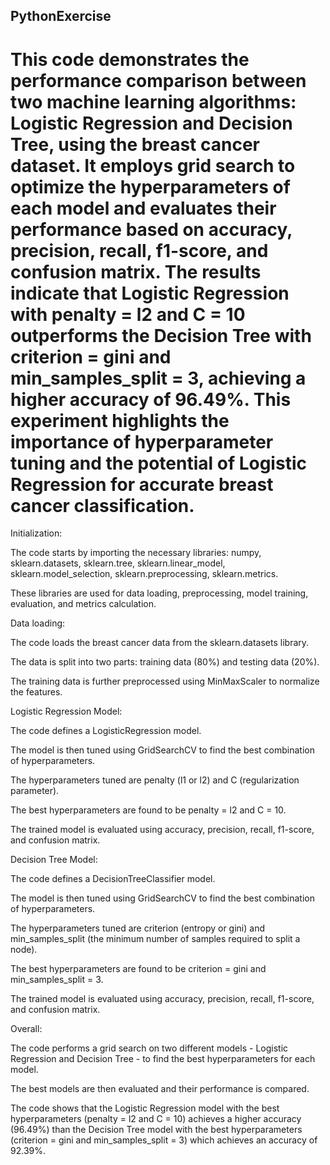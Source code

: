 ## PythonExercise
# This code demonstrates the performance comparison between two machine learning algorithms: Logistic Regression and Decision Tree, using the breast cancer dataset. It employs grid search to optimize the hyperparameters of each model and evaluates their performance based on accuracy, precision, recall, f1-score, and confusion matrix. The results indicate that Logistic Regression with penalty = l2 and C = 10 outperforms the Decision Tree with criterion = gini and min_samples_split = 3, achieving a higher accuracy of 96.49%. This experiment highlights the importance of hyperparameter tuning and the potential of Logistic Regression for accurate breast cancer classification.

Initialization:

The code starts by importing the necessary libraries: numpy, sklearn.datasets, sklearn.tree, sklearn.linear_model, sklearn.model_selection, sklearn.preprocessing, sklearn.metrics.

These libraries are used for data loading, preprocessing, model training, evaluation, and metrics calculation.

Data loading:

The code loads the breast cancer data from the sklearn.datasets library.

The data is split into two parts: training data (80%) and testing data (20%).

The training data is further preprocessed using MinMaxScaler to normalize the features.

Logistic Regression Model:

The code defines a LogisticRegression model.

The model is then tuned using GridSearchCV to find the best combination of hyperparameters.

The hyperparameters tuned are penalty (l1 or l2) and C (regularization parameter).

The best hyperparameters are found to be penalty = l2 and C = 10.

The trained model is evaluated using accuracy, precision, recall, f1-score, and confusion matrix.

Decision Tree Model:

The code defines a DecisionTreeClassifier model.

The model is then tuned using GridSearchCV to find the best combination of hyperparameters.

The hyperparameters tuned are criterion (entropy or gini) and min_samples_split (the minimum number of samples required to split a node).

The best hyperparameters are found to be criterion = gini and min_samples_split = 3.

The trained model is evaluated using accuracy, precision, recall, f1-score, and confusion matrix.

Overall:

The code performs a grid search on two different models - Logistic Regression and Decision Tree - to find the best hyperparameters for each model.

The best models are then evaluated and their performance is compared.

The code shows that the Logistic Regression model with the best hyperparameters (penalty = l2 and C = 10) achieves a higher accuracy (96.49%) than the Decision Tree model with the best hyperparameters (criterion = gini and min_samples_split = 3) which achieves an accuracy of 92.39%.
